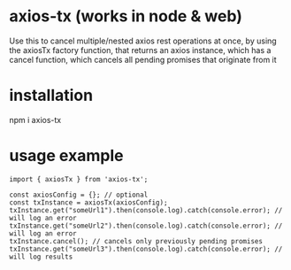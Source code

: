 # axios-tx (works in node & web)

Use this to cancel multiple/nested axios rest operations at once, by using the axiosTx factory function, that returns an axios instance, which has a cancel function, which cancels all pending promises that originate from it

# installation

npm i axios-tx

# usage example

```
import { axiosTx } from 'axios-tx';

const axiosConfig = {}; // optional
const txInstance = axiosTx(axiosConfig);
txInstance.get("someUrl1").then(console.log).catch(console.error); // will log an error
txInstance.get("someUrl2").then(console.log).catch(console.error); // will log an error
txInstance.cancel(); // cancels only previously pending promises
txInstance.get("someUrl3").then(console.log).catch(console.error); // will log results
```
